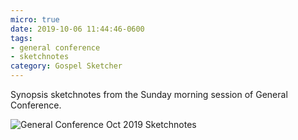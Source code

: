 ```yaml
---
micro: true
date: 2019-10-06 11:44:46-0600
tags:
- general conference
- sketchnotes
category: Gospel Sketcher
---
```


Synopsis sketchnotes from the Sunday morning session of General Conference.

<img src="https://www.gospelsketcher.org/uploads/2019/a117a13f64.jpg" alt="General Conference Oct 2019 Sketchnotes" />